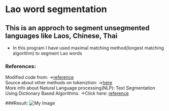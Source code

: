 # Lao word segmentation 
## This is an approch to segment unsegmented languages like Laos, Chinese, Thai
* In this program I have used maximal matching method(longest matching algorithm) to segment Lao words

### References:

Modified code from: ->[reference](https://medium.com/@anshul16/maximum-matching-word-segmentation-algorithm-python-code-3444fe4bd6f9) <br>
Source about other methods on tokeniztion: ->[here](https://www.academia.edu/265589/A_Comparative_Study_on_Thai_Word_Segmentation_Approaches) <br>
More info about Natural Language processing(NLP): Text Segmentation Using Dictionary Based Algorithms. ->Click here: [reference](https://medium.com/@phylypo/nlp-text-segmentation-using-dictionary-based-algorithms-6d0a45a76c08)


###Result:
![My Image](result.jpg)
